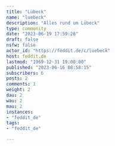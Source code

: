 ```yaml
---
title: "Lübeck" 
name: "luebeck"
description: "Alles rund um Lübeck"
type: community
date: "2023-06-19 17:59:28"
draft: false
nsfw: false
actor_id: "https://feddit.de/c/luebeck"
host: feddit.de
lastmod: "1969-12-31 19:00:00"
published: "2023-06-16 08:58:15"
subscribers: 6
posts: 2
comments: 1
weight: 2
dau: 2
wau: 2
mau: 2
instances:
- "feddit_de"
tags: 
- "feddit_de"

---
```

